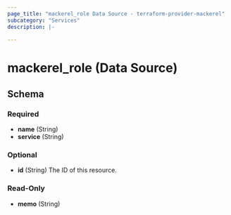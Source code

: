 ```yaml
---
page_title: "mackerel_role Data Source - terraform-provider-mackerel"
subcategory: "Services"
description: |-
  
---
```


# mackerel_role (Data Source)





<!-- schema generated by tfplugindocs -->
## Schema

### Required

- **name** (String)
- **service** (String)

### Optional

- **id** (String) The ID of this resource.

### Read-Only

- **memo** (String)


